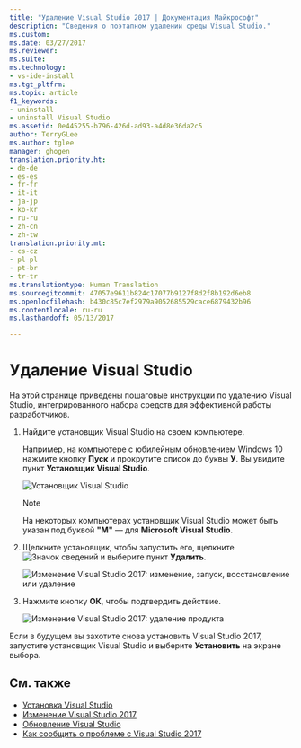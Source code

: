 ```yaml
---
title: "Удаление Visual Studio 2017 | Документация Майкрософт"
description: "Сведения о поэтапном удалении среды Visual Studio."
ms.custom: 
ms.date: 03/27/2017
ms.reviewer: 
ms.suite: 
ms.technology:
- vs-ide-install
ms.tgt_pltfrm: 
ms.topic: article
f1_keywords:
- uninstall
- uninstall Visual Studio
ms.assetid: 0e445255-b796-426d-ad93-a4d8e36da2c5
author: TerryGLee
ms.author: tglee
manager: ghogen
translation.priority.ht:
- de-de
- es-es
- fr-fr
- it-it
- ja-jp
- ko-kr
- ru-ru
- zh-cn
- zh-tw
translation.priority.mt:
- cs-cz
- pl-pl
- pt-br
- tr-tr
ms.translationtype: Human Translation
ms.sourcegitcommit: 47057e9611b824c17077b9127f8d2f8b192d6eb8
ms.openlocfilehash: b430c85c7ef2979a9052685529cace6879432b96
ms.contentlocale: ru-ru
ms.lasthandoff: 05/13/2017

---
```


# <a name="uninstall-visual-studio"></a>Удаление Visual Studio
На этой странице приведены пошаговые инструкции по удалению Visual Studio, интегрированного набора средств для эффективной работы разработчиков.  

1.  Найдите установщик Visual Studio на своем компьютере.  

     Например, на компьютере с юбилейным обновлением Windows 10 нажмите кнопку **Пуск** и прокрутите список до буквы **У**. Вы увидите пункт **Установщик Visual Studio**.  

     ![Установщик Visual Studio](~/docs/install/media/vs2017-locate-the-visual-studio-installer.PNG "Поиск установщика Microsoft Visual Studio")

     >[!NOTE]
     На некоторых компьютерах установщик Visual Studio может быть указан под буквой **"M"** — для **Microsoft Visual Studio**.

2.  Щелкните установщик, чтобы запустить его, щелкните ![Значок сведений](~/docs/install/media/vs2017uninstall-UninstallIcon.png "Выбор значка параметров") и выберите пункт **Удалить**.  

     ![Изменение Visual Studio 2017: изменение, запуск, восстановление или удаление](~/docs/install/media/vs2017-uninstall.PNG "Восстановление или удаление Visual Studio 2017")  

3.  Нажмите кнопку **ОК**, чтобы подтвердить действие.

     ![Изменение Visual Studio 2017: удаление продукта](~/docs/install/media/vs2017-uninstall-confirm.PNG "Подтверждение удаления Visual Studio 2017")  

Если в будущем вы захотите снова установить Visual Studio 2017, запустите установщик Visual Studio и выберите **Установить** на экране выбора.

## <a name="see-also"></a>См. также  
* [Установка Visual Studio](install-visual-studio.md)
* [Изменение Visual Studio 2017](modify-visual-studio.md)
* [Обновление Visual Studio](update-visual-studio.md)
* [Как сообщить о проблеме с Visual Studio 2017](../ide/how-to-report-a-problem-with-visual-studio-2017.md)

